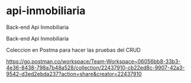# api-inmobiliaria
Back-end Api Inmobiliaria

 Back-end Api Inmobiliaria

Coleccion en Postma para hacer las pruebas del CRUD

https://go.postman.co/workspace/Team-Workspace~06056bb8-33b3-4e36-8438-798a7b48a528/collection/22437910-cb22ed8c-9907-42a3-9542-d3ed2ebda237?action=share&creator=22437910

